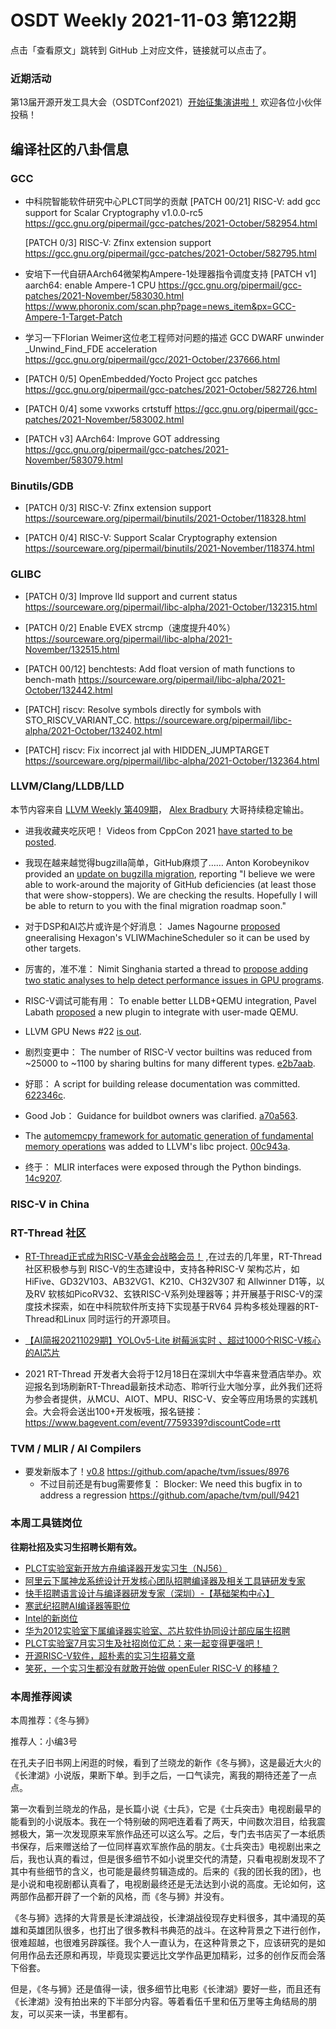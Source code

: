 # OSDT Weekly 2021-11-03 第122期

点击「查看原文」跳转到 GitHub 上对应文件，链接就可以点击了。

### 近期活动

第13届开源开发工具大会（OSDTConf2021）[开始征集演讲啦！](https://mp.weixin.qq.com/s/S5hg_EtP5T_kEegurs5MSw)
欢迎各位小伙伴投稿！

## 编译社区的八卦信息

### GCC

- 中科院智能软件研究中心PLCT同学的贡献
  [PATCH 00/21] RISC-V: add gcc support for Scalar Cryptography v1.0.0-rc5
  https://gcc.gnu.org/pipermail/gcc-patches/2021-October/582954.html

  [PATCH 0/3] RISC-V: Zfinx extension support
  https://gcc.gnu.org/pipermail/gcc-patches/2021-October/582795.html

- 安培下一代自研AArch64微架构Ampere-1处理器指令调度支持
  [PATCH v1] aarch64: enable Ampere-1 CPU
  https://gcc.gnu.org/pipermail/gcc-patches/2021-November/583030.html
  https://www.phoronix.com/scan.php?page=news_item&px=GCC-Ampere-1-Target-Patch

- 学习一下Florian Weimer这位老工程师对问题的描述
  GCC DWARF unwinder _Unwind_Find_FDE acceleration
  https://gcc.gnu.org/pipermail/gcc/2021-October/237666.html

- [PATCH 0/5] OpenEmbedded/Yocto Project gcc patches
  https://gcc.gnu.org/pipermail/gcc-patches/2021-October/582726.html

- [PATCH 0/4] some vxworks crtstuff
  https://gcc.gnu.org/pipermail/gcc-patches/2021-November/583002.html

- [PATCH v3] AArch64: Improve GOT addressing
  https://gcc.gnu.org/pipermail/gcc-patches/2021-November/583079.html

### Binutils/GDB

- [PATCH 0/3] RISC-V: Zfinx extension support
  https://sourceware.org/pipermail/binutils/2021-October/118328.html

- [PATCH 0/4] RISC-V: Support Scalar Cryptography extension
  https://sourceware.org/pipermail/binutils/2021-November/118374.html

### GLIBC

- [PATCH 0/3] Improve lld support and current status
  https://sourceware.org/pipermail/libc-alpha/2021-October/132315.html

- [PATCH 0/2] Enable EVEX strcmp（速度提升40%）
  https://sourceware.org/pipermail/libc-alpha/2021-November/132515.html

- [PATCH 00/12] benchtests: Add float version of math functions to bench-math
  https://sourceware.org/pipermail/libc-alpha/2021-October/132442.html

- [PATCH] riscv: Resolve symbols directly for symbols with STO_RISCV_VARIANT_CC.
  https://sourceware.org/pipermail/libc-alpha/2021-October/132402.html

- [PATCH] riscv: Fix incorrect jal with HIDDEN_JUMPTARGET
  https://sourceware.org/pipermail/libc-alpha/2021-October/132364.html

### LLVM/Clang/LLDB/LLD

本节内容来自 [LLVM Weekly 第409期](http://llvmweekly.org/issue/409)，
[Alex Bradbury](https://www.linkedin.com/in/alex-bradbury/) 大哥持续稳定输出。

* 进我收藏夹吃灰吧！ Videos from CppCon 2021 [have started to be posted](https://pages.jetbrains.com/cppcon2021).

* 我现在越来越觉得bugzilla简单，GitHub麻烦了…… Anton Korobeynikov provided an [update on bugzilla migration](https://lists.llvm.org/pipermail/llvm-dev/2021-October/153457.html), reporting "I believe we were able to work-around the majority of GitHub  deficiencies (at least those that were show-stoppers). We are checking the results. Hopefully I will be able to return to you with the final migration roadmap soon."

* 对于DSP和AI芯片或许是个好消息： James Nagourne [proposed](https://lists.llvm.org/pipermail/llvm-dev/2021-October/153479.html) gneeralising Hexagon's VLIWMachineScheduler so it can be used by other targets.

* 厉害的，准不准： Nimit Singhania started a thread to [propose adding two static analyses to help detect performance issues in GPU  programs](https://lists.llvm.org/pipermail/llvm-dev/2021-October/153412.html).

* RISC-V调试可能有用： To enable better LLDB+QEMU integration, Pavel Labath [proposed](https://lists.llvm.org/pipermail/lldb-dev/2021-October/017106.html) a new plugin to integrate with user-made QEMU.

* LLVM GPU News #22 [is out](https://lists.llvm.org/pipermail/llvm-dev/2021-October/153500.html).

* 剧烈变更中： The number of RISC-V vector builtins was reduced from ~25000 to ~1100 by sharing bultins for many different types.
  [e2b7aab](https://reviews.llvm.org/rGe2b7aabb57d5).

* 好耶： A script for building release documentation was committed.
  [622346c](https://reviews.llvm.org/rG622346c60467).

* Good Job： Guidance for buildbot owners was clarified.
  [a70a563](https://reviews.llvm.org/rGa70a5636a8a4).

* The [automemcpy framework for automatic generation of fundamental memory operations](https://research.google/pubs/pub50338/) was added to LLVM's libc project.
  [00c943a](https://reviews.llvm.org/rG00c943a54885).

* 终于： MLIR interfaces were exposed through the Python bindings.
  [14c9207](https://reviews.llvm.org/rG14c9207063bb).

### RISC-V in China

### RT-Thread 社区

- [RT-Thread正式成为RISC-V基金会战略会员！](https://mp.weixin.qq.com/s/h1_eHjTBZZy-b6kieJoZ2A) ,在过去的几年里，RT-Thread社区积极参与到 RISC-V的生态建设中，支持各种RISC-V 架构芯片，如HiFive、GD32V103、AB32VG1、K210、CH32V307 和 Allwinner D1等，以及RV 软核如PicoRV32、玄铁RISC-V系列处理器等；并开展基于RISC-V的深度技术探索，如在中科院软件所支持下实现基于RV64 异构多核处理器的RT-Thread和Linux 同时运行的开源项目。


- [【AI简报20211029期】YOLOv5-Lite 树莓派实时 、超过1000个RISC-V核心的AI芯片](https://mp.weixin.qq.com/s/pwbi1VuO6-k_3tygN0zmIw)

-  2021 RT-Thread 开发者大会将于12月18日在深圳大中华喜来登酒店举办。欢迎报名到场刷新RT-Thread最新技术动态、聆听行业大咖分享，此外我们还将为参会者提供，从MCU、AIOT、MPU、RISC-V、安全等应用场景的实践机会。大会将会送出100+开发板哦，报名链接：https://www.bagevent.com/event/7759339?discountCode=rtt

### TVM / MLIR / AI Compilers

- 要发新版本了！[v0.8](https://github.com/apache/tvm/tree/v0.8)
  https://github.com/apache/tvm/issues/8976
  - 不过目前还是有bug需要修复：
    Blocker: We need this bugfix in to address a regression https://github.com/apache/tvm/pull/9421

### 本周工具链岗位

**往期社招及实习生招聘长期有效。**

- [PLCT实验室新开放方舟编译器开发实习生（NJ56）](https://mp.weixin.qq.com/s/lPp5RvjYhpDIGsp-luLzKQ)
- [阿里云下属神龙系统设计开发核心团队招聘编译器及相关工具链研发专家](https://mp.weixin.qq.com/s/h3ELBXBHfNjZCyCRixqnOQ)
- [快手招聘语言设计与编译器研发专家（深圳）-【基础架构中心】](https://mp.weixin.qq.com/s/QTWnlaBFtWQ3YThHJSIhbA)
- [寒武纪招聘AI编译器等职位](https://mp.weixin.qq.com/s/LWpDXEA2rJ1wx9mr8XoWxw)
- [Intel的新岗位](https://mp.weixin.qq.com/s/xs-deMCI4ob7WX0vIRZMZw)
- [华为2012实验室下属编译器实验室、芯片软件协同设计部应届生招聘](https://mp.weixin.qq.com/s/dMkGkbgNvW--D6fLthfoPA)
- [PLCT实验室7月实习生及社招岗位汇总：来一起变得更强吧！](https://mp.weixin.qq.com/s/lL5_L2oh-kNvP8wHMARSAg)
- [开源RISC-V软件，超朴素的实习生招募文章](https://mp.weixin.qq.com/s/ETtlYTHa_41SYrxpSuh_sw)
- [笑死，一个实习生都没有就敢开始做 openEuler RISC-V 的移植？](https://mp.weixin.qq.com/s/x_LUxu1dJTaN6VS7DU6xsg)

### 本周推荐阅读

本周推荐：《冬与狮》

推荐人：小编3号

在孔夫子旧书网上闲逛的时候，看到了兰晓龙的新作《冬与狮》，这是最近大火的《长津湖》小说版，果断下单。到手之后，一口气读完，离我的期待还差了一点点。

第一次看到兰晓龙的作品，是长篇小说《士兵》，它是《士兵突击》电视剧最早的能看到的小说版本。我在一个特别破的网吧连着看了两天，中间数次泪目，给我震撼极大，第一次发现原来军旅作品还可以这么写。之后，专门去书店买了一本纸质书保存，后来赠送给了一位同样喜欢军旅作品的朋友。《士兵突击》电视剧出来之后，我也认真的看过，但是很多细节不如小说里交代的清楚，只看电视剧发现不了其中有些细节的含义，也可能是最终剪辑造成的。后来的《我的团长我的团》，也是小说和电视剧都认真看了，电视剧最终还是无法达到小说的高度。无论如何，这两部作品都开辟了一个新的风格，而《冬与狮》并没有。

《冬与狮》选择的大背景是长津湖战役，长津湖战役现存史料很多，其中涌现的英雄和英雄团队很多，也打出了很多教科书典范的战斗。在这种背景之下进行创作，很难超越，也很难另辟蹊径。我个人一直认为，在这种背景之下，应该研究的是如何用作品去还原和再现，毕竟现实要远比文学作品更加精彩，过多的创作反而会落下俗套。

但是，《冬与狮》还是值得一读，很多细节比电影《长津湖》要好一些，而且还有《长津湖》没有拍出来的下半部分内容。等着看伍千里和伍万里等主角结局的朋友，可以买来一读，书里都有。
